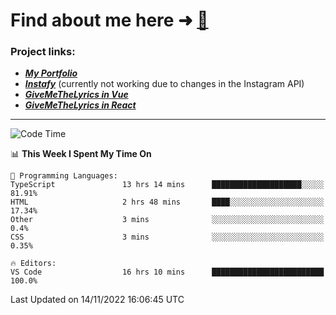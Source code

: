 # Find about me here ➜ [🧑](https://pauabella.dev)

### Project links:
- ***[My Portfolio](https://pauabella.dev)***
- ***[Instafy](https://instafy.me)*** (currently not working due to changes in the Instagram API)
- ***[GiveMeTheLyrics in Vue](https://lyrics.pauabella.dev)***
- ***[GiveMeTheLyrics in React](https://pauabella.dev/GiveMeTheLyrics)***

---
<!--START_SECTION:waka-->
![Code Time](http://img.shields.io/badge/Code%20Time-1%2C636%20hrs%2026%20mins-blue)

📊 **This Week I Spent My Time On** 

```text
💬 Programming Languages: 
TypeScript               13 hrs 14 mins      ████████████████████░░░░░   81.91% 
HTML                     2 hrs 48 mins       ████░░░░░░░░░░░░░░░░░░░░░   17.34% 
Other                    3 mins              ░░░░░░░░░░░░░░░░░░░░░░░░░   0.4% 
CSS                      3 mins              ░░░░░░░░░░░░░░░░░░░░░░░░░   0.35%

🔥 Editors: 
VS Code                  16 hrs 10 mins      █████████████████████████   100.0%

```


 Last Updated on 14/11/2022 16:06:45 UTC
<!--END_SECTION:waka-->
